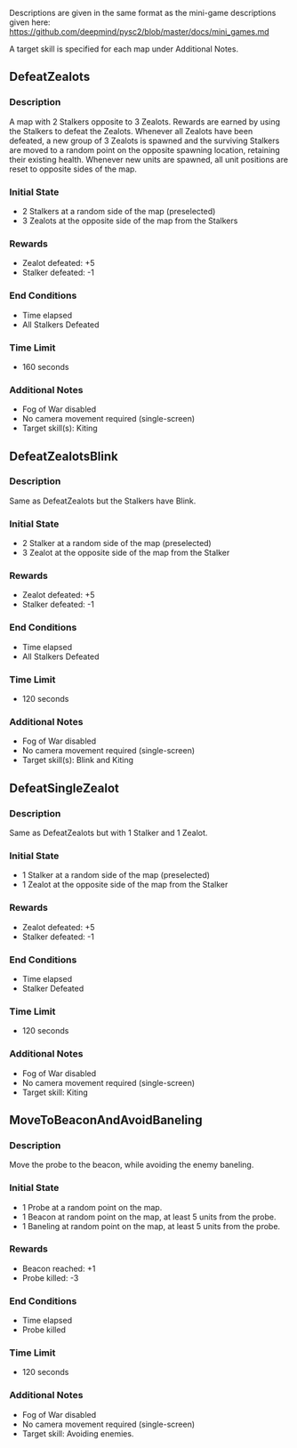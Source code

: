 Descriptions are given in the same format as the mini-game descriptions given here: https://github.com/deepmind/pysc2/blob/master/docs/mini_games.md

A target skill is specified for each map under Additional Notes.

## DefeatZealots

### Description

A map with 2 Stalkers opposite to 3 Zealots. Rewards are earned by using the Stalkers to defeat the Zealots. Whenever all Zealots have been defeated, a new group of 3 Zealots is spawned and the surviving Stalkers are moved to a random point on the opposite spawning location, retaining their existing health. Whenever new units are spawned, all unit positions are reset to opposite sides of the map.

### Initial State
* 2 Stalkers at a random side of the map (preselected)
* 3 Zealots at the opposite side of the map from the Stalkers

### Rewards
* Zealot defeated: +5
* Stalker defeated: -1

### End Conditions
* Time elapsed
* All Stalkers Defeated

### Time Limit
* 160 seconds

### Additional Notes
* Fog of War disabled
* No camera movement required (single-screen)
* Target skill(s): Kiting

## DefeatZealotsBlink

### Description
Same as DefeatZealots but the Stalkers have Blink.

### Initial State
* 2 Stalker at a random side of the map (preselected)
* 3 Zealot at the opposite side of the map from the Stalker

### Rewards
* Zealot defeated: +5
* Stalker defeated: -1

### End Conditions
* Time elapsed
* All Stalkers Defeated

### Time Limit
* 120 seconds

### Additional Notes
* Fog of War disabled
* No camera movement required (single-screen)
* Target skill(s): Blink and Kiting

## DefeatSingleZealot

### Description

Same as DefeatZealots but with 1 Stalker and 1 Zealot.

### Initial State
* 1 Stalker at a random side of the map (preselected)
* 1 Zealot at the opposite side of the map from the Stalker

### Rewards
* Zealot defeated: +5
* Stalker defeated: -1

### End Conditions
* Time elapsed
* Stalker Defeated

### Time Limit
* 120 seconds

### Additional Notes
* Fog of War disabled
* No camera movement required (single-screen)
* Target skill: Kiting

## MoveToBeaconAndAvoidBaneling

### Description

Move the probe to the beacon, while avoiding the enemy baneling.

### Initial State
* 1 Probe at a random point on the map.
* 1 Beacon at random point on the map, at least 5 units from the probe.
* 1 Baneling at random point on the map, at least 5 units from the probe.

### Rewards
* Beacon reached: +1
* Probe killed: -3

### End Conditions
* Time elapsed
* Probe killed

### Time Limit
* 120 seconds

### Additional Notes
* Fog of War disabled
* No camera movement required (single-screen)
* Target skill: Avoiding enemies.


